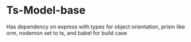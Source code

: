 # Ts-Model-base
Has dependency on express with types for object orientation, prism like orm, nodemon set to ts, and babel for build case
